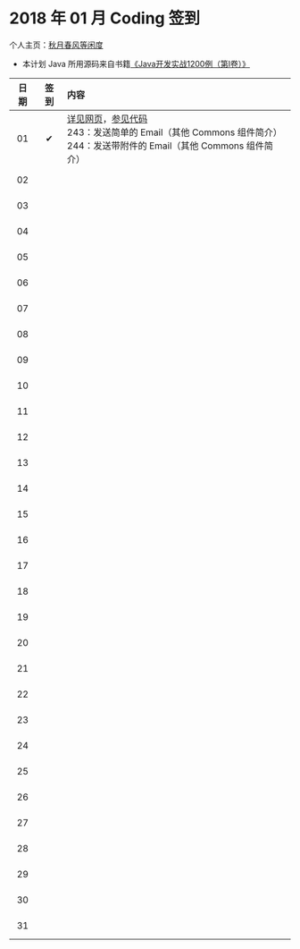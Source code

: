 # 2018 年 01 月 Coding 签到

个人主页：<a href="http://renkaigis.com/" target="_blank">秋月春风等闲度</a>

- 本计划 Java 所用源码来自书籍<a href="https://book.douban.com/subject/5417003/" target="_blank">《Java开发实战1200例（第Ⅰ卷）》</a>

| 日期 | 签到 | 内容 |
| :---: | :---: | :--- |
| 01 | ✔ | <a href="http://blog.renkaigis.com/KeepCoding/2018/01/01" target="_blank">详见网页</a>，<a href="https://github.com/renkaigis/KeepCoding/tree/master/2018/01/01" target="_blank">参见代码</a><br>243：发送简单的 Email（其他 Commons 组件简介）<br>244：发送带附件的 Email（其他 Commons 组件简介） |
| 02 |  | <a href="http://blog.renkaigis.com/KeepCoding/2018/01/02" target="_blank"></a><a href="https://github.com/renkaigis/KeepCoding/tree/master/2018/01/02" target="_blank"></a><br><br> |
| 03 |  | <a href="http://blog.renkaigis.com/KeepCoding/2018/01/03" target="_blank"></a><a href="https://github.com/renkaigis/KeepCoding/tree/master/2018/01/03" target="_blank"></a><br><br> |
| 04 |  | <a href="http://blog.renkaigis.com/KeepCoding/2018/01/04" target="_blank"></a><a href="https://github.com/renkaigis/KeepCoding/tree/master/2018/01/04" target="_blank"></a><br><br> |
| 05 |  | <a href="http://blog.renkaigis.com/KeepCoding/2018/01/05" target="_blank"></a><a href="https://github.com/renkaigis/KeepCoding/tree/master/2018/01/05" target="_blank"></a><br><br> |
| 06 |  | <a href="http://blog.renkaigis.com/KeepCoding/2018/01/06" target="_blank"></a><a href="https://github.com/renkaigis/KeepCoding/tree/master/2018/01/06" target="_blank"></a><br><br> |
| 07 |  | <a href="http://blog.renkaigis.com/KeepCoding/2018/01/07" target="_blank"></a><a href="https://github.com/renkaigis/KeepCoding/tree/master/2018/01/07" target="_blank"></a><br><br> |
| 08 |  | <a href="http://blog.renkaigis.com/KeepCoding/2018/01/08" target="_blank"></a><a href="https://github.com/renkaigis/KeepCoding/tree/master/2018/01/08" target="_blank"></a><br><br> |
| 09 |  | <a href="http://blog.renkaigis.com/KeepCoding/2018/01/09" target="_blank"></a><a href="https://github.com/renkaigis/KeepCoding/tree/master/2018/01/09" target="_blank"></a><br><br> |
| 10 |  | <a href="http://blog.renkaigis.com/KeepCoding/2018/01/10" target="_blank"></a><a href="https://github.com/renkaigis/KeepCoding/tree/master/2018/01/10" target="_blank"></a><br><br> |
| 11 |  | <a href="http://blog.renkaigis.com/KeepCoding/2018/01/11" target="_blank"></a><a href="https://github.com/renkaigis/KeepCoding/tree/master/2018/01/11" target="_blank"></a><br><br> |
| 12 |  | <a href="http://blog.renkaigis.com/KeepCoding/2018/01/12" target="_blank"></a><a href="https://github.com/renkaigis/KeepCoding/tree/master/2018/01/12" target="_blank"></a><br><br> |
| 13 |  | <a href="http://blog.renkaigis.com/KeepCoding/2018/01/13" target="_blank"></a><a href="https://github.com/renkaigis/KeepCoding/tree/master/2018/01/13" target="_blank"></a><br><br> |
| 14 |  | <a href="http://blog.renkaigis.com/KeepCoding/2018/01/14" target="_blank"></a><a href="https://github.com/renkaigis/KeepCoding/tree/master/2018/01/14" target="_blank"></a><br><br> |
| 15 |  | <a href="http://blog.renkaigis.com/KeepCoding/2018/01/15" target="_blank"></a><a href="https://github.com/renkaigis/KeepCoding/tree/master/2018/01/15" target="_blank"></a><br><br> |
| 16 |  | <a href="http://blog.renkaigis.com/KeepCoding/2018/01/16" target="_blank"></a><a href="https://github.com/renkaigis/KeepCoding/tree/master/2018/01/16" target="_blank"></a><br><br> |
| 17 |  | <a href="http://blog.renkaigis.com/KeepCoding/2018/01/17" target="_blank"></a><a href="https://github.com/renkaigis/KeepCoding/tree/master/2018/01/17" target="_blank"></a><br><br> |
| 18 |  | <a href="http://blog.renkaigis.com/KeepCoding/2018/01/18" target="_blank"></a><a href="https://github.com/renkaigis/KeepCoding/tree/master/2018/01/18" target="_blank"></a><br><br> |
| 19 |  | <a href="http://blog.renkaigis.com/KeepCoding/2018/01/19" target="_blank"></a><a href="https://github.com/renkaigis/KeepCoding/tree/master/2018/01/19" target="_blank"></a><br><br> |
| 20 |  | <a href="http://blog.renkaigis.com/KeepCoding/2018/01/20" target="_blank"></a><a href="https://github.com/renkaigis/KeepCoding/tree/master/2018/01/20" target="_blank"></a><br><br> |
| 21 |  | <a href="http://blog.renkaigis.com/KeepCoding/2018/01/21" target="_blank"></a><a href="https://github.com/renkaigis/KeepCoding/tree/master/2018/01/21" target="_blank"></a><br><br> |
| 22 |  | <a href="http://blog.renkaigis.com/KeepCoding/2018/01/22" target="_blank"></a><a href="https://github.com/renkaigis/KeepCoding/tree/master/2018/01/22" target="_blank"></a><br><br> |
| 23 |  | <a href="http://blog.renkaigis.com/KeepCoding/2018/01/23" target="_blank"></a><a href="https://github.com/renkaigis/KeepCoding/tree/master/2018/01/23" target="_blank"></a><br><br> |
| 24 |  | <a href="http://blog.renkaigis.com/KeepCoding/2018/01/24" target="_blank"></a><a href="https://github.com/renkaigis/KeepCoding/tree/master/2018/01/24" target="_blank"></a><br><br> |
| 25 |  | <a href="http://blog.renkaigis.com/KeepCoding/2018/01/25" target="_blank"></a><a href="https://github.com/renkaigis/KeepCoding/tree/master/2018/01/25" target="_blank"></a><br><br> |
| 26 |  | <a href="http://blog.renkaigis.com/KeepCoding/2018/01/26" target="_blank"></a><a href="https://github.com/renkaigis/KeepCoding/tree/master/2018/01/26" target="_blank"></a><br><br> |
| 27 |  | <a href="http://blog.renkaigis.com/KeepCoding/2018/01/27" target="_blank"></a><a href="https://github.com/renkaigis/KeepCoding/tree/master/2018/01/27" target="_blank"></a><br><br> |
| 28 |  | <a href="http://blog.renkaigis.com/KeepCoding/2018/01/28" target="_blank"></a><a href="https://github.com/renkaigis/KeepCoding/tree/master/2018/01/28" target="_blank"></a><br><br> |
| 29 |  | <a href="http://blog.renkaigis.com/KeepCoding/2018/01/29" target="_blank"></a><a href="https://github.com/renkaigis/KeepCoding/tree/master/2018/01/29" target="_blank"></a><br><br> |
| 30 |  | <a href="http://blog.renkaigis.com/KeepCoding/2018/01/30" target="_blank"></a><a href="https://github.com/renkaigis/KeepCoding/tree/master/2018/01/30" target="_blank"></a><br><br> |
| 31 |  | <a href="http://blog.renkaigis.com/KeepCoding/2018/01/31" target="_blank"></a><a href="https://github.com/renkaigis/KeepCoding/tree/master/2018/01/31" target="_blank"></a><br><br> |
